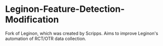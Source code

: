 Leginon-Feature-Detection-Modification
======================================

Fork of Leginon, which was created by Scripps.  Aims to improve Leginon's automation of RCT/OTR data collection.
